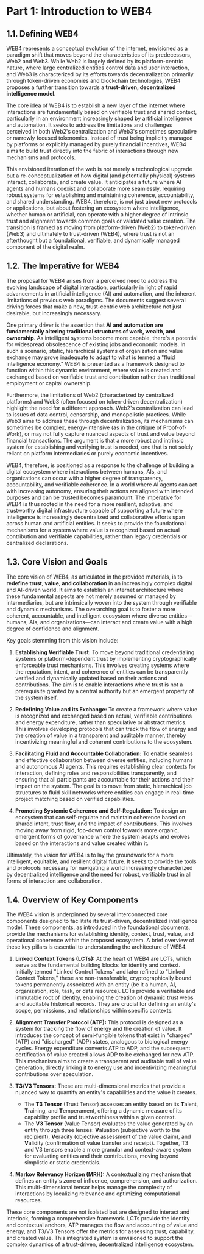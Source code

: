 # Part 1: Introduction to WEB4

## 1.1. Defining WEB4

WEB4 represents a conceptual evolution of the internet, envisioned as a paradigm shift that moves beyond the characteristics of its predecessors, Web2 and Web3. While Web2 is largely defined by its platform-centric nature, where large centralized entities control data and user interaction, and Web3 is characterized by its efforts towards decentralization primarily through token-driven economies and blockchain technologies, WEB4 proposes a further transition towards a **trust-driven, decentralized intelligence model**.

The core idea of WEB4 is to establish a new layer of the internet where interactions are fundamentally based on verifiable trust and shared context, particularly in an environment increasingly shaped by artificial intelligence and automation. It seeks to address the limitations and challenges perceived in both Web2's centralization and Web3's sometimes speculative or narrowly focused tokenomics. Instead of trust being implicitly managed by platforms or explicitly managed by purely financial incentives, WEB4 aims to build trust directly into the fabric of interactions through new mechanisms and protocols.

This envisioned iteration of the web is not merely a technological upgrade but a re-conceptualization of how digital (and potentially physical) systems interact, collaborate, and create value. It anticipates a future where AI agents and humans coexist and collaborate more seamlessly, requiring robust systems for establishing and maintaining coherence, accountability, and shared understanding. WEB4, therefore, is not just about new protocols or applications, but about fostering an ecosystem where intelligence, whether human or artificial, can operate with a higher degree of intrinsic trust and alignment towards common goals or validated value creation. The transition is framed as moving from platform-driven (Web2) to token-driven (Web3) and ultimately to trust-driven (WEB4), where trust is not an afterthought but a foundational, verifiable, and dynamically managed component of the digital realm.

## 1.2. The Imperative for WEB4

The proposal for WEB4 arises from a perceived need to address the evolving landscape of digital interaction, particularly in light of rapid advancements in artificial intelligence (AI) and automation, and the inherent limitations of previous web paradigms. The documents suggest several driving forces that make a new, trust-centric web architecture not just desirable, but increasingly necessary.

One primary driver is the assertion that **AI and automation are fundamentally altering traditional structures of work, wealth, and ownership**. As intelligent systems become more capable, there's a potential for widespread obsolescence of existing jobs and economic models. In such a scenario, static, hierarchical systems of organization and value exchange may prove inadequate to adapt to what is termed a "fluid intelligence economy." WEB4 is presented as a framework designed to function within this dynamic environment, where value is created and exchanged based on verifiable trust and contribution rather than traditional employment or capital ownership.

Furthermore, the limitations of Web2 (characterized by centralized platforms) and Web3 (often focused on token-driven decentralization) highlight the need for a different approach. Web2's centralization can lead to issues of data control, censorship, and monopolistic practices. While Web3 aims to address these through decentralization, its mechanisms can sometimes be complex, energy-intensive (as in the critique of Proof-of-Work), or may not fully capture nuanced aspects of trust and value beyond financial transactions. The argument is that a more robust and intrinsic system for establishing and verifying trust is needed, one that is not solely reliant on platform intermediaries or purely economic incentives.

WEB4, therefore, is positioned as a response to the challenge of building a digital ecosystem where interactions between humans, AIs, and organizations can occur with a higher degree of transparency, accountability, and verifiable coherence. In a world where AI agents can act with increasing autonomy, ensuring their actions are aligned with intended purposes and can be trusted becomes paramount. The imperative for WEB4 is thus rooted in the need for a more resilient, adaptive, and trustworthy digital infrastructure capable of supporting a future where intelligence is increasingly decentralized and collaborative efforts span across human and artificial entities. It seeks to provide the foundational mechanisms for a system where value is recognized based on actual contribution and verifiable capabilities, rather than legacy credentials or centralized declarations.

## 1.3. Core Vision and Goals

The core vision of WEB4, as articulated in the provided materials, is to **redefine trust, value, and collaboration** in an increasingly complex digital and AI-driven world. It aims to establish an internet architecture where these fundamental aspects are not merely assumed or managed by intermediaries, but are intrinsically woven into the system through verifiable and dynamic mechanisms. The overarching goal is to foster a more coherent, accountable, and intelligent ecosystem where diverse entities—humans, AIs, and organizations—can interact and create value with a high degree of confidence and alignment.

Key goals stemming from this vision include:

1. **Establishing Verifiable Trust:** To move beyond traditional credentialing systems or platform-dependent trust by implementing cryptographically enforceable trust mechanisms. This involves creating systems where the reputation, intent, and coherence of entities can be transparently verified and dynamically updated based on their actions and contributions. The aim is to enable interactions where trust is not a prerequisite granted by a central authority but an emergent property of the system itself.

2. **Redefining Value and its Exchange:** To create a framework where value is recognized and exchanged based on actual, verifiable contributions and energy expenditure, rather than speculative or abstract metrics. This involves developing protocols that can track the flow of energy and the creation of value in a transparent and auditable manner, thereby incentivizing meaningful and coherent contributions to the ecosystem.

3. **Facilitating Fluid and Accountable Collaboration:** To enable seamless and effective collaboration between diverse entities, including humans and autonomous AI agents. This requires establishing clear contexts for interaction, defining roles and responsibilities transparently, and ensuring that all participants are accountable for their actions and their impact on the system. The goal is to move from static, hierarchical job structures to fluid skill networks where entities can engage in real-time project matching based on verified capabilities.

4. **Promoting Systemic Coherence and Self-Regulation:** To design an ecosystem that can self-regulate and maintain coherence based on shared intent, trust flow, and the impact of contributions. This involves moving away from rigid, top-down control towards more organic, emergent forms of governance where the system adapts and evolves based on the interactions and value created within it.

Ultimately, the vision for WEB4 is to lay the groundwork for a more intelligent, equitable, and resilient digital future. It seeks to provide the tools and protocols necessary for navigating a world increasingly characterized by decentralized intelligence and the need for robust, verifiable trust in all forms of interaction and collaboration.

## 1.4. Overview of Key Components

The WEB4 vision is underpinned by several interconnected core components designed to facilitate its trust-driven, decentralized intelligence model. These components, as introduced in the foundational documents, provide the mechanisms for establishing identity, context, trust, value, and operational coherence within the proposed ecosystem. A brief overview of these key pillars is essential to understanding the architecture of WEB4.

1. **Linked Context Tokens (LCTs):** At the heart of WEB4 are LCTs, which serve as the fundamental building blocks for identity and context. Initially termed "Linked Control Tokens" and later refined to "Linked Context Tokens," these are non-transferable, cryptographically bound tokens permanently associated with an entity (be it a human, AI, organization, role, task, or data resource). LCTs provide a verifiable and immutable root of identity, enabling the creation of dynamic trust webs and auditable historical records. They are crucial for defining an entity's scope, permissions, and relationships within specific contexts.

2. **Alignment Transfer Protocol (ATP):** This protocol is designed as a system for tracking the flow of energy and the creation of value. It introduces the concept of semi-fungible tokens that exist in "charged" (ATP) and "discharged" (ADP) states, analogous to biological energy cycles. Energy expenditure converts ATP to ADP, and the subsequent certification of value created allows ADP to be exchanged for new ATP. This mechanism aims to create a transparent and auditable trail of value generation, directly linking it to energy use and incentivizing meaningful contributions over speculation.

3. **T3/V3 Tensors:** These are multi-dimensional metrics that provide a nuanced way to quantify an entity's capabilities and the value it creates. 
   * The **T3 Tensor** (Trust Tensor) assesses an entity based on its **T**alent, **T**raining, and **T**emperament, offering a dynamic measure of its capability profile and trustworthiness within a given context.
   * The **V3 Tensor** (Value Tensor) evaluates the value generated by an entity through three lenses: **V**aluation (subjective worth to the recipient), **V**eracity (objective assessment of the value claim), and **V**alidity (confirmation of value transfer and receipt).
   Together, T3 and V3 tensors enable a more granular and context-aware system for evaluating entities and their contributions, moving beyond simplistic or static credentials.

4. **Markov Relevancy Horizon (MRH):** A contextualizing mechanism that defines an entity's zone of influence, comprehension, and authorization. This multi-dimensional tensor helps manage the complexity of interactions by localizing relevance and optimizing computational resources.

These core components are not isolated but are designed to interact and interlock, forming a comprehensive framework. LCTs provide the identity and contextual anchors, ATP manages the flow and accounting of value and energy, and T3/V3 Tensors offer the metrics for assessing trust, capability, and created value. This integrated system is envisioned to support the complex dynamics of a trust-driven, decentralized intelligence ecosystem.